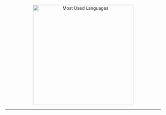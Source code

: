 <!--
**clem-fry/clem-fry** is a ✨ _special_ ✨ repository because its `README.md` (this file) appears on your GitHub profile.

Here are some ideas to get you started:

- 🔭 I’m currently working on ...
- 🌱 I’m currently learning ...
- 👯 I’m looking to collaborate on ...
- 🤔 I’m looking for help with ...
- 💬 Ask me about ...
- 📫 How to reach me: ...
- 😄 Pronouns: ...
- ⚡ Fun fact: ...
-->

<br>

<div align="center">
  <img width="325"
    src="https://github-readme-stats-eta-gray-84.vercel.app/api/top-langs?username=clem-fry&theme=cobalt2&layout=donut&langs_count=8&hide=jupyter%20notebook&border_radius=10&show_icons=true&locale=en&count_private=true&bg_color=00000000"
    alt="Most Used Languages" />
</div>

<hr>
